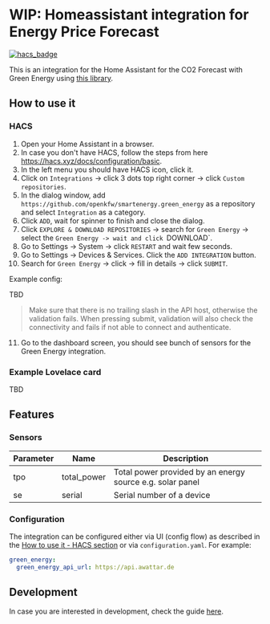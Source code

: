 # WIP: Homeassistant integration for Energy Price Forecast

[![hacs_badge](https://img.shields.io/badge/HACS-Custom-41BDF5.svg)](https://github.com/hacs/integration)

This is an integration for the Home Assistant for the CO2 Forecast with Green Energy using [this library](https://github.com/openkfw/smartenergy.green_energy-api).

## How to use it

### HACS

1. Open your Home Assistant in a browser.
2. In case you don't have HACS, follow the steps from here <https://hacs.xyz/docs/configuration/basic>.
3. In the left menu you should have HACS icon, click it.
4. Click on `Integrations` -> click 3 dots top right corner -> click `Custom repositories`.
5. In the dialog window, add `https://github.com/openkfw/smartenergy.green_energy` as a repository and select `Integration` as a category.
6. Click `ADD`, wait for spinner to finish and close the dialog.
7. Click `EXPLORE & DOWNLOAD REPOSITORIES` -> search for `Green Energy` -> select the `Green Energy -> wait and click `DOWNLOAD`.
8. Go to Settings -> System -> click `RESTART` and wait few seconds.
9. Go to Settings -> Devices & Services. Click the `ADD INTEGRATION` button.
10. Search for `Green Energy` -> click -> fill in details -> click `SUBMIT`.

Example config:

TBD

> Make sure that there is no trailing slash in the API host, otherwise the validation fails. When pressing submit, validation will also check the connectivity and fails if not able to connect and authenticate.

11. Go to the dashboard screen, you should see bunch of sensors for the Green Energy integration.

### Example Lovelace card

TBD

## Features

### Sensors

| Parameter | Name        | Description                                               |
| --------- | ----------- | --------------------------------------------------------- |
| tpo       | total_power | Total power provided by an energy source e.g. solar panel |
| se        | serial      | Serial number of a device                                 |

### Configuration

The integration can be configured either via UI (config flow) as described in the [How to use it - HACS section](#hacs) or via `configuration.yaml`. For example:

```yaml
green_energy:
  green_energy_api_url: https://api.awattar.de
```

## Development

In case you are interested in development, check the guide [here](./docs/dev.md).
